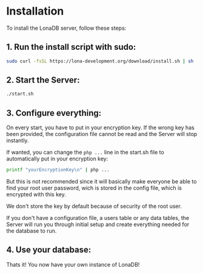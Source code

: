 # Installation

To install the LonaDB server, follow these steps:

## 1. Run the install script with sudo:

```bash
sudo curl -fsSL https://lona-development.org/download/install.sh | sh
```

## 2. Start the Server:

```bash
./start.sh
```

## 3. Configure everything:

On every start, you have to put in your encryption key.
If the wrong key has been provided, the configuration file cannot be read and the Server will stop instantly.

If wanted, you can change the ```php ...``` line in the start.sh file to automatically put in your encryption key:
```bash
printf "yourEncryptionKey\n" | php ...
```
But this is not recommended since it will basically make everyone be able to find your root user password, wich is stored in the config file, which is encrypted with this key.

We don't store the key by default because of security of the root user.

If you don't have a configuration file, a users table or any data tables, the Server will run you through initial setup and create everything needed for the database to run.

## 4. Use your database:

Thats it! 
You now have your own instance of LonaDB!